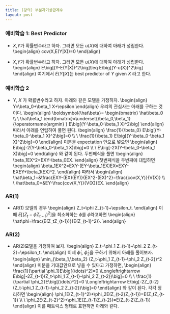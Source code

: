 ```yaml
---
title: (강의) 부분자기상관계수
layout: post
---
```


### 예비학습 1: Best Predictor

- $X$,$Y$가 확률변수라고 하자. 그러면 모든 $u(X)$에 대하여 아래가 성립한다. 
\begin{align}
cov(X,E(Y\|X))=0 
\end{align}

- $X$,$Y$가 확률변수라고 하자. 그러면 모든 $u(X)$에 대하여 아래가 성립한다. 
\begin{align}
E\big[(Y-E(Y\|X))^2\big]\leq E\big[(Y-u(X))^2\big]
\end{align}
여기에서 $E(Y\|X)$는 best predictor of $Y$ given $X$ 라고 한다. 

### 예비학습 2 

- $Y$, $X$ 가 확률변수라고 하자. 아래와 같은 모델을 가정하자. 
\begin{align}
Y=\beta_0+\beta_1 X+\epsilon
\end{align}
우리의 관심사는 아래를 구하는 것이다. 
\begin{align}
\boldsymbol{\hat\beta}=
\begin{bmatrix}
\hat\beta_0 \\\\ \\
\hat\beta_1
\end{bmatrix}=\underset{\beta_0,\beta_1}{\operatorname{argmin} } E\big[(Y-\beta_0-\beta_1 X)^2\big]
\end{align}
따라서 아래를 연립하여 풀면 된다. 
\begin{align}
\frac{1}{\beta_0} E\big[(Y-\beta_0-\beta_1 X)^2\big]=0 \\\\ \\
\frac{1}{\beta_1} E\big[(Y-\beta_0-\beta_1 X)^2\big]=0
\end{align}
미분을 expectation 안으로 넣으면 
\begin{align}
E\big[-2(Y-\beta_0-\beta_1 X)\big]=0 \\\\ \\
E\big[-2X(Y-\beta_0-\beta_1 X)\big]=0
\end{align}
와 같이 된다. 두번째식을 풀면 
\begin{align}
\beta_1EX^2=EXY-\beta_0EX.
\end{align}
첫번째식을 두번째에 대입하면 
\begin{align}
\beta_1EX^2=EXY-(EY-\beta_1EX)EX=EXY-EXEY+\beta_1(EX)^2.
\end{align}
따라서 
\begin{align}
\hat\beta_1=&\frac{EXY-(EX)(EY)}{EX^2-(EX)^2}=\frac{cov(X,Y)}{V(X)} \\\\ \\
\hat\beta_0=&EY-\frac{cov(X,Y)}{V(X)}EX.
\end{align}

### AR(1)
- AR(1) 모델의 경우 
\begin{align}
Z_t=\phi Z_{t-1}+\epsilon_t. 
\end{align}
이때 $E\big[(Z_t-\phi Z_{t-1})^2\big]$을 최소화하는 $\phi$를 $\hat\phi$라고하면 
\begin{align}
\hat\phi=\frac{E(Z_tZ_{t-1})}{E(Z_{t-1}^2)}.
\end{align}


### AR(2) 
- AR(2)모델을 가정하여 보자. 
\begin{align}
Z_t=\phi_1 Z_{t-1}+\phi_2 Z_{t-2}+\epsilon_t. 
\end{align}
이제 $\hat\phi_1$, $\hat\phi_2$을 구하기 위해서 아래를 풀어보자. 
\begin{align}
\min_{\beta_1,\beta_2} (Z_t-\phi_1 Z_{t-1}-\phi_2 Z_{t-2})^2
\end{align}
미분을 기대값안으로 넣을 수 있다고 가정하면, 
\begin{align}
\frac{1}{\partial \phi_1}E\big[(\dots)^2]=0 \Longleftrightarrow E\big[-2Z_{t-1}(Z_t-\phi_1 Z_{t-1}-\phi_2 Z_{t-2})\big]=0 \\\\ \\
\frac{1}{\partial \phi_2}E\big[(\dots)^2]=0 \Longleftrightarrow E\big[-2Z_{t-2}(Z_t-\phi_1 Z_{t-1}-\phi_2 Z_{t-2})\big]=0
\end{align}
와 같이 된다. 각각 정리하면 
\begin{align}
\phi_1E(Z_{t-1}^2)+\phi_2E(Z_{t-2}Z_{t-1})=E(Z_tZ_{t-1}) \\\\ \\
\phi_2E(Z_{t-2}^2)+\phi_1E(Z_{t-1}Z_{t-2})=E(Z_{t-2}Z_{t-1})
\end{align}
이를 매트릭스 형태로 표현하면 아래와 같다. 
